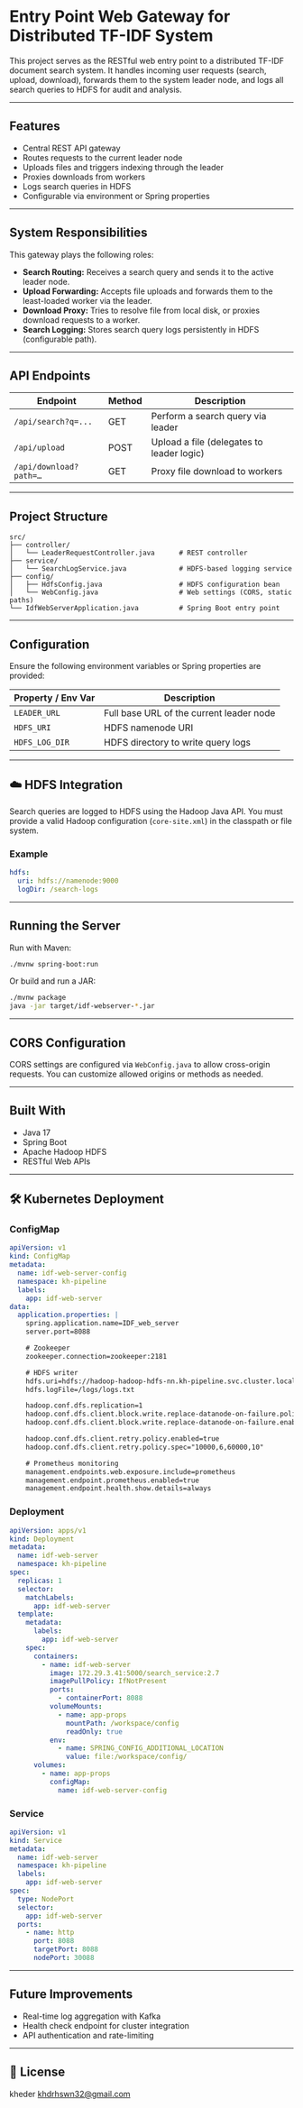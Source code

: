 # Entry Point Web Gateway for Distributed TF-IDF System

This project serves as the RESTful web entry point to a distributed TF-IDF document search system. It handles incoming user requests (search, upload, download), forwards them to the system leader node, and logs all search queries to HDFS for audit and analysis.

---

##  Features

* Central REST API gateway
* Routes requests to the current leader node
* Uploads files and triggers indexing through the leader
* Proxies downloads from workers
* Logs search queries in HDFS
* Configurable via environment or Spring properties

---

##  System Responsibilities

This gateway plays the following roles:

* **Search Routing:** Receives a search query and sends it to the active leader node.
* **Upload Forwarding:** Accepts file uploads and forwards them to the least-loaded worker via the leader.
* **Download Proxy:** Tries to resolve file from local disk, or proxies download requests to a worker.
* **Search Logging:** Stores search query logs persistently in HDFS (configurable path).

---

##  API Endpoints

| Endpoint               | Method | Description                               |
| ---------------------- | ------ | ----------------------------------------- |
| `/api/search?q=...`    | GET    | Perform a search query via leader         |
| `/api/upload`          | POST   | Upload a file (delegates to leader logic) |
| `/api/download?path=…` | GET    | Proxy file download to workers            |

---

##  Project Structure

```text
src/
├── controller/
│   └── LeaderRequestController.java      # REST controller
├── service/
│   └── SearchLogService.java             # HDFS-based logging service
├── config/
│   ├── HdfsConfig.java                   # HDFS configuration bean
│   └── WebConfig.java                    # Web settings (CORS, static paths)
└── IdfWebServerApplication.java          # Spring Boot entry point
```

---

##  Configuration

Ensure the following environment variables or Spring properties are provided:

| Property / Env Var | Description                              |
| ------------------ | ---------------------------------------- |
| `LEADER_URL`       | Full base URL of the current leader node |
| `HDFS_URI`         | HDFS namenode URI                        |
| `HDFS_LOG_DIR`     | HDFS directory to write query logs       |

---

## ☁️ HDFS Integration

Search queries are logged to HDFS using the Hadoop Java API. You must provide a valid Hadoop configuration (`core-site.xml`) in the classpath or file system.

### Example

```yaml
hdfs:
  uri: hdfs://namenode:9000
  logDir: /search-logs
```

---

##  Running the Server

Run with Maven:

```bash
./mvnw spring-boot:run
```

Or build and run a JAR:

```bash
./mvnw package
java -jar target/idf-webserver-*.jar
```

---

##  CORS Configuration

CORS settings are configured via `WebConfig.java` to allow cross-origin requests. You can customize allowed origins or methods as needed.

---

##  Built With

* Java 17
* Spring Boot
* Apache Hadoop HDFS
* RESTful Web APIs

---

## 🛠 Kubernetes Deployment

### ConfigMap

```yaml
apiVersion: v1
kind: ConfigMap
metadata:
  name: idf-web-server-config
  namespace: kh-pipeline
  labels:
    app: idf-web-server
data:
  application.properties: |
    spring.application.name=IDF_web_server
    server.port=8088

    # Zookeeper
    zookeeper.connection=zookeeper:2181

    # HDFS writer
    hdfs.uri=hdfs://hadoop-hadoop-hdfs-nn.kh-pipeline.svc.cluster.local:9000
    hdfs.logFile=/logs/logs.txt

    hadoop.conf.dfs.replication=1
    hadoop.conf.dfs.client.block.write.replace-datanode-on-failure.policy=NEVER
    hadoop.conf.dfs.client.block.write.replace-datanode-on-failure.enable=true

    hadoop.conf.dfs.client.retry.policy.enabled=true
    hadoop.conf.dfs.client.retry.policy.spec="10000,6,60000,10"

    # Prometheus monitoring
    management.endpoints.web.exposure.include=prometheus
    management.endpoint.prometheus.enabled=true
    management.endpoint.health.show.details=always
```

### Deployment

```yaml
apiVersion: apps/v1
kind: Deployment
metadata:
  name: idf-web-server
  namespace: kh-pipeline
spec:
  replicas: 1
  selector:
    matchLabels:
      app: idf-web-server
  template:
    metadata:
      labels:
        app: idf-web-server
    spec:
      containers:
        - name: idf-web-server
          image: 172.29.3.41:5000/search_service:2.7
          imagePullPolicy: IfNotPresent
          ports:
            - containerPort: 8088
          volumeMounts:
            - name: app-props
              mountPath: /workspace/config
              readOnly: true
          env:
            - name: SPRING_CONFIG_ADDITIONAL_LOCATION
              value: file:/workspace/config/
      volumes:
        - name: app-props
          configMap:
            name: idf-web-server-config
```

### Service

```yaml
apiVersion: v1
kind: Service
metadata:
  name: idf-web-server
  namespace: kh-pipeline
  labels:
    app: idf-web-server
spec:
  type: NodePort
  selector:
    app: idf-web-server
  ports:
    - name: http
      port: 8088
      targetPort: 8088
      nodePort: 30088
```

---

##  Future Improvements

* Real-time log aggregation with Kafka
* Health check endpoint for cluster integration
* API authentication and rate-limiting

---

## 📄 License

kheder khdrhswn32@gmail.com 
